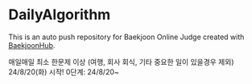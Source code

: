 # DailyAlgorithm
This is an auto push repository for Baekjoon Online Judge created with [BaekjoonHub](https://github.com/BaekjoonHub/BaekjoonHub).

매일매일 최소 한문제 이상 (여행, 회사 회식, 기타 중요한 일이 있을경우 제외)
24/8/20(화) 시작!
0단계: 24/8/20~
